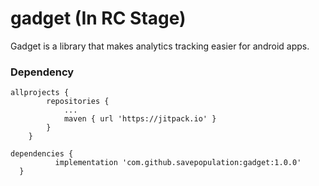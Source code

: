 # gadget (In RC Stage)
Gadget is a library that makes analytics tracking easier for android apps.

### Dependency<br>
```
allprojects {
		repositories {
			...
			maven { url 'https://jitpack.io' }
		}
	}
  ```
  ```
  dependencies {
	        implementation 'com.github.savepopulation:gadget:1.0.0'
	}
  ```
